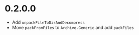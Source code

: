 # 0.2.0.0

  * Add `unpackFileToDirAndDecompress`
  * Move `packFromFiles` to `Archive.Generic` and add `packFiles`

